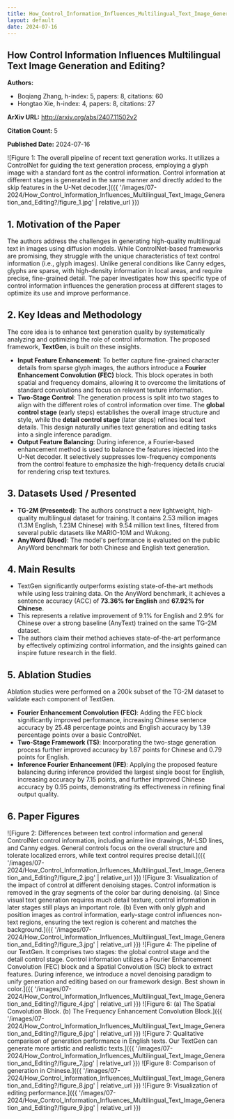 ```yaml
---
title: How_Control_Information_Influences_Multilingual_Text_Image_Generation_and_Editing?
layout: default
date: 2024-07-16
---
```

## How Control Information Influences Multilingual Text Image Generation and Editing?
**Authors:**
- Boqiang Zhang, h-index: 5, papers: 8, citations: 60
- Hongtao Xie, h-index: 4, papers: 8, citations: 27

**ArXiv URL:** http://arxiv.org/abs/2407.11502v2

**Citation Count:** 5

**Published Date:** 2024-07-16

![Figure 1: The overall pipeline of recent text generation works. It utilizes a ControlNet for guiding the text generation process, employing a glyph image with a standard font as the control information. Control information at different stages is generated in the same manner and directly added to the skip features in the U-Net decoder.]({{ '/images/07-2024/How_Control_Information_Influences_Multilingual_Text_Image_Generation_and_Editing?/figure_1.jpg' | relative_url }})
## 1. Motivation of the Paper
The authors address the challenges in generating high-quality multilingual text in images using diffusion models. While ControlNet-based frameworks are promising, they struggle with the unique characteristics of text control information (i.e., glyph images). Unlike general conditions like Canny edges, glyphs are sparse, with high-density information in local areas, and require precise, fine-grained detail. The paper investigates how this specific type of control information influences the generation process at different stages to optimize its use and improve performance.

## 2. Key Ideas and Methodology
The core idea is to enhance text generation quality by systematically analyzing and optimizing the role of control information. The proposed framework, **TextGen**, is built on these insights.

-   **Input Feature Enhancement**: To better capture fine-grained character details from sparse glyph images, the authors introduce a **Fourier Enhancement Convolution (FEC)** block. This block operates in both spatial and frequency domains, allowing it to overcome the limitations of standard convolutions and focus on relevant texture information.
-   **Two-Stage Control**: The generation process is split into two stages to align with the different roles of control information over time. The **global control stage** (early steps) establishes the overall image structure and style, while the **detail control stage** (later steps) refines local text details. This design naturally unifies text generation and editing tasks into a single inference paradigm.
-   **Output Feature Balancing**: During inference, a Fourier-based enhancement method is used to balance the features injected into the U-Net decoder. It selectively suppresses low-frequency components from the control feature to emphasize the high-frequency details crucial for rendering crisp text textures.

## 3. Datasets Used / Presented
-   **TG-2M (Presented)**: The authors construct a new lightweight, high-quality multilingual dataset for training. It contains 2.53 million images (1.3M English, 1.23M Chinese) with 9.54 million text lines, filtered from several public datasets like MARIO-10M and Wukong.
-   **AnyWord (Used)**: The model's performance is evaluated on the public AnyWord benchmark for both Chinese and English text generation.

## 4. Main Results
-   TextGen significantly outperforms existing state-of-the-art methods while using less training data. On the AnyWord benchmark, it achieves a sentence accuracy (ACC) of **73.36% for English** and **67.92% for Chinese**.
-   This represents a relative improvement of 9.1% for English and 2.9% for Chinese over a strong baseline (AnyText) trained on the same TG-2M dataset.
-   The authors claim their method achieves state-of-the-art performance by effectively optimizing control information, and the insights gained can inspire future research in the field.

## 5. Ablation Studies
Ablation studies were performed on a 200k subset of the TG-2M dataset to validate each component of TextGen.

-   **Fourier Enhancement Convolution (FEC)**: Adding the FEC block significantly improved performance, increasing Chinese sentence accuracy by 25.48 percentage points and English accuracy by 1.39 percentage points over a basic ControlNet.
-   **Two-Stage Framework (TS)**: Incorporating the two-stage generation process further improved accuracy by 1.87 points for Chinese and 0.79 points for English.
-   **Inference Fourier Enhancement (IFE)**: Applying the proposed feature balancing during inference provided the largest single boost for English, increasing accuracy by 7.15 points, and further improved Chinese accuracy by 0.95 points, demonstrating its effectiveness in refining final output quality.

## 6. Paper Figures
![Figure 2: Differences between text control information and general ControlNet control information, including anime line drawings, M-LSD lines, and Canny edges. General controls focus on the overall structure and tolerate localized errors, while text control requires precise detail.]({{ '/images/07-2024/How_Control_Information_Influences_Multilingual_Text_Image_Generation_and_Editing?/figure_2.jpg' | relative_url }})
![Figure 3: Visualization of the impact of control at different denoising stages. Control information is removed in the gray segments of the color bar during denoising. (a) Since visual text generation requires much detail texture, control information in later stages still plays an important role. (b) Even with only glyph and position images as control information, early-stage control influences non-text regions, ensuring the text region is coherent and matches the background.]({{ '/images/07-2024/How_Control_Information_Influences_Multilingual_Text_Image_Generation_and_Editing?/figure_3.jpg' | relative_url }})
![Figure 4: The pipeline of our TextGen. It comprises two stages: the global control stage and the detail control stage. Control information utilizes a Fourier Enhancement Convolution (FEC) block and a Spatial Convolution (SC) block to extract features. During inference, we introduce a novel denoising paradigm to unify generation and editing based on our framework design. Best shown in color.]({{ '/images/07-2024/How_Control_Information_Influences_Multilingual_Text_Image_Generation_and_Editing?/figure_4.jpg' | relative_url }})
![Figure 6: (a) The Spatial Convolution Block. (b) The Frequency Enhancement Convolution Block.]({{ '/images/07-2024/How_Control_Information_Influences_Multilingual_Text_Image_Generation_and_Editing?/figure_6.jpg' | relative_url }})
![Figure 7: Qualitative comparison of generation performance in English texts. Our TextGen can generate more artistic and realistic texts.]({{ '/images/07-2024/How_Control_Information_Influences_Multilingual_Text_Image_Generation_and_Editing?/figure_7.jpg' | relative_url }})
![Figure 8: Comparison of generation in Chinese.]({{ '/images/07-2024/How_Control_Information_Influences_Multilingual_Text_Image_Generation_and_Editing?/figure_8.jpg' | relative_url }})
![Figure 9: Visualization of editing performance.]({{ '/images/07-2024/How_Control_Information_Influences_Multilingual_Text_Image_Generation_and_Editing?/figure_9.jpg' | relative_url }})
